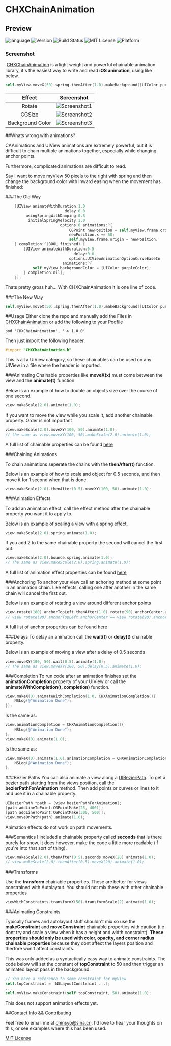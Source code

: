 # CHXChainAnimation

## Preview

![language](https://img.shields.io/badge/Language-Objective--C-8E44AD.svg)
![Version](https://img.shields.io/badge/Pod-%20v1.0.0%20-96281B.svg)
![Build Status](https://img.shields.io/badge/build-passing-brightgreen.svg)
![MIT License](https://img.shields.io/github/license/mashape/apistatus.svg)
![Platform](https://img.shields.io/badge/platform-%20iOS%20-lightgrey.svg)

### Screenshot

​	[CHXChainAnimation](https://github.com/chinsyo/CHXChainAnimation/) is a light weight and powerful chainable animation library, it's the easiest way to write and read **iOS animation**, using like below.

```objective-c
self.myView.moveX(50).spring.thenAfter(1.0).makeBackground([UIColor purpleColor]).easeIn.animate(0.5);
```

|      Effect      |                Screenshot                |
| :--------------: | :--------------------------------------: |
|      Rotate      | ![Screenshot1](./Screenshot/Screenshot1.gif) |
|      CGSize      | ![Screenshot2](./Screenshot/Screenshot2.gif) |
| Background Color | ![Screenshot3](./Screenshot/Screenshot3.gif) |



##Whats wrong with animations?

CAAnimations and UIView animations are extremely powerful, but it is difficult to chain multiple animations together, especially while changing anchor points. 

Furthermore, complicated animations are difficult to read. 

Say I want to move myView 50 pixels to the right with spring and then change the background color with inward easing when the movement has finished:

###The Old Way

```objective-c
    [UIView animateWithDuration:1.0
                          delay:0.0
         usingSpringWithDamping:0.8
          initialSpringVelocity:1.0
                        options:0 animations:^{
                            CGPoint newPosition = self.myView.frame.origin;
                            newPosition.x += 50;
                            self.myView.frame.origin = newPosition;
    } completion:^(BOOL finished) {
        [UIView animateWithDuration:0.5
                              delay:0.0
                            options:UIViewAnimationOptionCurveEaseIn
                         animations:^{
            self.myView.backgroundColor = [UIColor purpleColor];
        } completion:nil];
    }];
```

Thats pretty gross huh... With CHXChainAnimation it is one line of code. 

###The New Way 

```objective-c
self.myView.moveX(50).spring.thenAfter(1.0).makeBackground([UIColor purpleColor]).easeIn.animate(0.5);
```
##Usage
Either clone the repo and manually add the Files in [CHXChainAnimation](./CHXChainAnimation) or add the following to your Podfile

```
pod 'CHXChainAnimation', '~> 1.0.0'
```
Then just import the following header.

```objective-c
#import "CHXChainAnimation.h"
```

This is all a UIView category, so these chainables can be used on any UIView in a file where the header is imported.

###Animating
Chainable properties like **moveX(x)** must come between the view and the **animate(t)** function

Below is an example of how to double an objects size over the course of one second. 

```objective-c
view.makeScale(2.0).animate(1.0);
```

If you want to move the view while you scale it, add another chainable property. Order is not important

```objective-c
view.makeScale(2.0).moveXY(100, 50).animate(1.0);
// the same as view.moveXY(100, 50).makeScale(2.0).animate(1.0);
```

A full list of chainable properties can be found [here](#chainables)

###Chaining Animations

To chain animations seperate the chains with the **thenAfter(t)** function.

Below is an example of how to scale and object for 0.5 seconds, and then move it for 1 second when that is done.

```objective-c
view.makeScale(2.0).thenAfter(0.5).moveXY(100, 50).animate(1.0);
```
###Animation Effects

To add an animation effect, call the effect method after the chainable property you want it to apply to.

Below is an example of scaling a view with a spring effect.

```objective-c
view.makeScale(2.0).spring.animate(1.0);
```

If you add 2 to the same chainable property the second will cancel the first out. 

```objective-c
view.makeScale(2.0).bounce.spring.animate(1.0);
// The same as view.makeScale(2.0).spring.animate(1.0);
```

A full list of animation effect properties can be found [here](#effects)

###Anchoring
To anchor your view call an achoring method at some point in an animation chain. Like effects, calling one after another in the same chain will cancel the first out. 

Below is an example of rotating a view around different anchor points

```objective-c
view.rotate(180).anchorTopLeft.thenAfter(1.0).rotate(90).anchorCenter.animate(1.0);
// view.rotate(90).anchorTopLeft.anchorCenter == view.rotate(90).anchorCenter
```

A full list of anchor properties can be found [here](#anchors)

###Delays
To delay an animation call the **wait(t)** or **delay(t)** chainable property.

Below is an example of moving a view after a delay of 0.5 seconds

```objective-c
view.moveXY(100, 50).wait(0.5).animate(1.0);
// The same as view.moveXY(100, 50).delay(0.5).animate(1.0);
```
###Completion
To run code after an animation finishes set the **animationCompletion** property of your UIView or call the **animateWithCompletion(t, completion)** function.

```objective-c
view.makeX(0).animateWithCompletion(1.0, CHXAnimationCompletion(){
	NSLog(@"Animation Done");
});
```

Is the same as: 

```objective-c
view.animationCompletion = CHXAnimationCompletion(){
	NSLog(@"Animation Done");
};
view.makeX(0).animate(1.0);
```

Is the same as:

```objective-c
view.makeX(0).animate(1.0).animationCompletion = CHXAnimationCompletion(){
	NSLog(@"Animation Done");
};
```

###Bezier Paths
You can also animate a view along a [UIBezierPath](https://developer.apple.com/library/ios/documentation/2DDrawing/Conceptual/DrawingPrintingiOS/BezierPaths/BezierPaths.html). To get a bezier path starting from the views position, call the **bezierPathForAnimation** method. Then add points or curves or lines to it and use it in a chainable property.

```objective-c
UIBezierPath *path = [view bezierPathForAnimation];
[path addLineToPoint:CGPointMake(25, 400)];
[path addLineToPoint:CGPointMake(300, 500)];
view.moveOnPath(path).animate(1.0);
```
Animation effects do not work on path movements.

###Semantics
I included a chainable property called **seconds** that is there purely for show. It does however, make the code a little more readable (if you're into that sort of thing).

```objective-c
view.makeScale(2.0).thenAfter(0.5).seconds.moveX(20).animate(1.0);
// view.makeScale(2.0).thenAfter(0.5).moveX(20).animate(1.0);
```

###Transforms

Use the **transform** chainable properties. These are better for views constrained with Autolayout. You should not mix these with other chainable properties 

```objective-c
viewWithConstraints.transformX(50).transformScale(2).animate(1.0);
```

###Animating Constraints

Typically frames and autolayout stuff shouldn't mix so use the **makeConstraint** and **moveConstraint** chainable properties with caution (i.e dont try and scale a view when it has a height and width constraint). **These properties should only be used with color, opacity, and corner radius chainable properties** because they dont affect the layers position and therfore won't affect constraints. 

This was only added as a syntactically easy way to animate constraints. The code below will set the constant of **topConstraint** to 50 and then trigger an animated layout pass in the background. 

```objective-c
// You have a reference to some constraint for myView
self.topConstraint = [NSLayoutConstraint ...];
...
self.myView.makeConstraint(self.topConstraint, 50).animate(1.0);
```
This does not support animation effects yet. 

##Contact Info && Contributing

Feel free to email me at [chinsyo@sina.cn](mailto:chinsyo@sina.cn?subject=CHXChainAnimation). I'd love to hear your thoughts on this, or see examples where this has been used.

[MIT License](./LICENSE)
